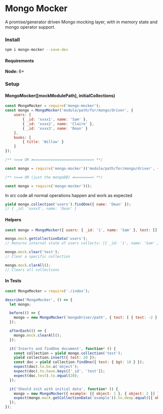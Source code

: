 # Mongo Mocker

A promise/generator driven Mongo mocking layer, with in memory state and mongo operator support.

### Install

```bash
npm i mongo-mocker --save-dev
```

#### Requirements

**Node:** 6+

### Setup

#### MongoMocker([mockModulePath], initialCollections)

```javascript
const MongoMocker = require('mongo-mocker');
const mongo = MongoMocker('module/path/for/mongo/driver', { 
    users: [
        { _id: 'xxxx1', name: 'Sam' }, 
        { _id: 'xxxx2', name: 'Claire' }, 
        { _id: 'xxxx3', name: 'Dean' }
    ],
    books: [
        { title: 'Willow' }
    ]
});

/** <==≠ OR ≠===========================> **/

const mongo = require('mongo-mocker')('module/path/for/mongo/driver', {});

/** <==≠ OR (just the mongoDB) ≠========> **/

const mongo = require('mongo-mocker')();

```

In src code all normal operations happen and work as expected
```javascript
yield mongo.collection('users').findOne({ name: 'Dean' });
// { _id: 'xxxx3', name: 'Dean' }
```

#### Helpers
```javascript
const mongo = MongoMocker({ users: { _id: '1', name: 'Sam' }, test: [] });

mongo.mock.getCollectionData('users');
// Returns internal state of users collects: [{ _id: '1', name: 'Sam' }]

mongo.mock.clear('test');
// Clear a specific collection

mongo.mock.clarAll();
// Clears all collections
```

#### In Tests

```javascript
const MongoMocker = require('./index');

describe('MongoMocker', () => {
  let mongo;

  before(() => {
    mongo = new MongoMocker('mongoDriver/path', { test: [ { test: -2 } ]});
  });

  afterEach(() => {
    mongo.mock.clearAll();
  });

  it('Inserts and findOne document', function* () {
    const collection = yield mongo.collection('test');
    yield collection.insert({ test: 20 });
    const doc = yield collection.findOne({ test: { $gt: 10 } });
    expect(doc).to.be.a('object');
    expect(doc).to.have.keys(['_id', 'test']);
    expect(doc.test).to.equal(20);
  });

  it('Should init with initial data', function* () {
    mongo = new MongoMocker({ example: [{ object: 1 }, { object: 2 }] });
    expect(mongo.mock.getCollectionData('example')).to.deep.equal([{ object: 1 }, { object: 2 }])
  });
});

```
